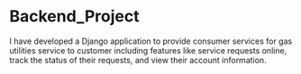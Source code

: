 # Backend_Project
I have developed a Django application to provide consumer services for gas utilities service to customer including features like service requests online, track the status of their requests, and view their account information.
